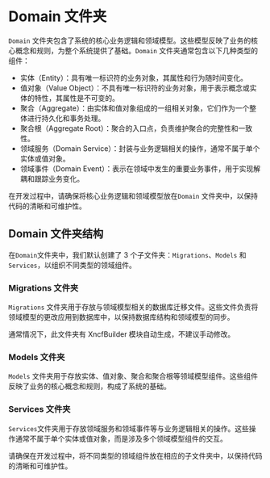﻿# Domain 文件夹  
  
`Domain` 文件夹包含了系统的核心业务逻辑和领域模型。这些模型反映了业务的核心概念和规则，为整个系统提供了基础。`Domain` 文件夹通常包含以下几种类型的组件：  
  
- 实体（Entity）：具有唯一标识符的业务对象，其属性和行为随时间变化。  
- 值对象（Value Object）：不具有唯一标识符的业务对象，用于表示概念或实体的特性，其属性是不可变的。  
- 聚合（Aggregate）：由实体和值对象组成的一组相关对象，它们作为一个整体进行持久化和事务处理。  
- 聚合根（Aggregate Root）：聚合的入口点，负责维护聚合的完整性和一致性。  
- 领域服务（Domain Service）：封装与业务逻辑相关的操作，通常不属于单个实体或值对象。  
- 领域事件（Domain Event）：表示在领域中发生的重要业务事件，用于实现解耦和跟踪业务变化。  
  
在开发过程中，请确保将核心业务逻辑和领域模型放在`Domain` 文件夹中，以保持代码的清晰和可维护性。 

## Domain 文件夹结构
  
在`Domain`文件夹中，我们默认创建了 3 个子文件夹：`Migrations`、`Models` 和 `Services`，以组织不同类型的领域组件。  
  
### Migrations 文件夹  
  
`Migrations` 文件夹用于存放与领域模型相关的数据库迁移文件。这些文件负责将领域模型的更改应用到数据库中，以保持数据库结构和领域模型的同步。

通常情况下，此文件夹有 XncfBuilder 模块自动生成，不建议手动修改。
  
### Models 文件夹  
  
`Models` 文件夹用于存放实体、值对象、聚合和聚合根等领域模型组件。这些组件反映了业务的核心概念和规则，构成了系统的基础。
  
### Services 文件夹  
  
`Services`文件夹用于存放领域服务和领域事件等与业务逻辑相关的操作。这些操作通常不属于单个实体或值对象，而是涉及多个领域模型组件的交互。  
  
请确保在开发过程中，将不同类型的领域组件放在相应的子文件夹中，以保持代码的清晰和可维护性。  